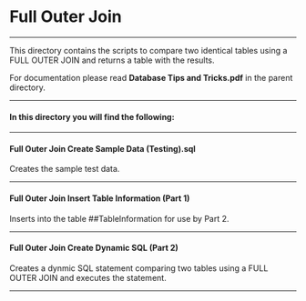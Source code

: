 # Full Outer Join

----

This directory contains the scripts to compare two identical tables using a FULL OUTER JOIN and returns a table with the results.

For documentation please read **Database Tips and Tricks.pdf** in the parent directory. 

----

#### In this directory you will find the following:

----

#### Full Outer Join Create Sample Data (Testing).sql
Creates the sample test data.

----

#### Full Outer Join Insert Table Information (Part 1)
Inserts into the table ##TableInformation for use by Part 2.

----

#### Full Outer Join Create Dynamic SQL (Part 2)
Creates a dynmic SQL statement comparing two tables using a FULL OUTER JOIN and executes the statement.

----
